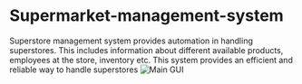 # Supermarket-management-system
Superstore management system provides automation in handling superstores. This includes information about different available products, employees at the store, inventory etc. This system provides an efficient and reliable way to handle superstores
![Main GUI](https://user-images.githubusercontent.com/93051673/157383106-a3ee353f-0ffc-446b-b137-17fcec640291.png)

